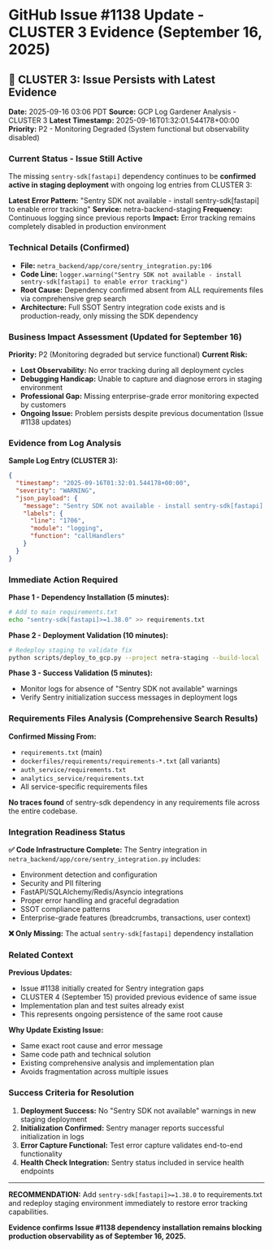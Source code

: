 # GitHub Issue #1138 Update - CLUSTER 3 Evidence (September 16, 2025)

## 🚨 CLUSTER 3: Issue Persists with Latest Evidence

**Date:** 2025-09-16 03:06 PDT
**Source:** GCP Log Gardener Analysis - CLUSTER 3
**Latest Timestamp:** 2025-09-16T01:32:01.544178+00:00
**Priority:** P2 - Monitoring Degraded (System functional but observability disabled)

### Current Status - Issue Still Active

The missing `sentry-sdk[fastapi]` dependency continues to be **confirmed active in staging deployment** with ongoing log entries from CLUSTER 3:

**Latest Error Pattern:** "Sentry SDK not available - install sentry-sdk[fastapi] to enable error tracking"
**Service:** netra-backend-staging
**Frequency:** Continuous logging since previous reports
**Impact:** Error tracking remains completely disabled in production environment

### Technical Details (Confirmed)
- **File:** `netra_backend/app/core/sentry_integration.py:106`
- **Code Line:** `logger.warning("Sentry SDK not available - install sentry-sdk[fastapi] to enable error tracking")`
- **Root Cause:** Dependency confirmed absent from ALL requirements files via comprehensive grep search
- **Architecture:** Full SSOT Sentry integration code exists and is production-ready, only missing the SDK dependency

### Business Impact Assessment (Updated for September 16)

**Priority:** P2 (Monitoring degraded but service functional)
**Current Risk:**
- **Lost Observability:** No error tracking during all deployment cycles
- **Debugging Handicap:** Unable to capture and diagnose errors in staging environment
- **Professional Gap:** Missing enterprise-grade error monitoring expected by customers
- **Ongoing Issue:** Problem persists despite previous documentation (Issue #1138 updates)

### Evidence from Log Analysis

**Sample Log Entry (CLUSTER 3):**
```json
{
  "timestamp": "2025-09-16T01:32:01.544178+00:00",
  "severity": "WARNING",
  "json_payload": {
    "message": "Sentry SDK not available - install sentry-sdk[fastapi] to enable error tracking",
    "labels": {
      "line": "1706",
      "module": "logging",
      "function": "callHandlers"
    }
  }
}
```

### Immediate Action Required

**Phase 1 - Dependency Installation (5 minutes):**
```bash
# Add to main requirements.txt
echo "sentry-sdk[fastapi]>=1.38.0" >> requirements.txt
```

**Phase 2 - Deployment Validation (10 minutes):**
```bash
# Redeploy staging to validate fix
python scripts/deploy_to_gcp.py --project netra-staging --build-local
```

**Phase 3 - Success Validation (5 minutes):**
- Monitor logs for absence of "Sentry SDK not available" warnings
- Verify Sentry initialization success messages in deployment logs

### Requirements Files Analysis (Comprehensive Search Results)

**Confirmed Missing From:**
- `requirements.txt` (main)
- `dockerfiles/requirements/requirements-*.txt` (all variants)
- `auth_service/requirements.txt`
- `analytics_service/requirements.txt`
- All service-specific requirements files

**No traces found** of sentry-sdk dependency in any requirements file across the entire codebase.

### Integration Readiness Status

**✅ Code Infrastructure Complete:**
The Sentry integration in `netra_backend/app/core/sentry_integration.py` includes:
- Environment detection and configuration
- Security and PII filtering
- FastAPI/SQLAlchemy/Redis/Asyncio integrations
- Proper error handling and graceful degradation
- SSOT compliance patterns
- Enterprise-grade features (breadcrumbs, transactions, user context)

**❌ Only Missing:** The actual `sentry-sdk[fastapi]` dependency installation

### Related Context

**Previous Updates:**
- Issue #1138 initially created for Sentry integration gaps
- CLUSTER 4 (September 15) provided previous evidence of same issue
- Implementation plan and test suites already exist
- This represents ongoing persistence of the same root cause

**Why Update Existing Issue:**
- Same exact root cause and error message
- Same code path and technical solution
- Existing comprehensive analysis and implementation plan
- Avoids fragmentation across multiple issues

### Success Criteria for Resolution

1. **Deployment Success:** No "Sentry SDK not available" warnings in new staging deployment
2. **Initialization Confirmed:** Sentry manager reports successful initialization in logs
3. **Error Capture Functional:** Test error capture validates end-to-end functionality
4. **Health Check Integration:** Sentry status included in service health endpoints

---

**RECOMMENDATION:** Add `sentry-sdk[fastapi]>=1.38.0` to requirements.txt and redeploy staging environment immediately to restore error tracking capabilities.

**Evidence confirms Issue #1138 dependency installation remains blocking production observability as of September 16, 2025.**
